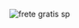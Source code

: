 ![frete gratis sp](https://github.com/AmandaCylleno/frete-gratis/assets/145169742/b5e30135-ff78-4d1a-b531-4be3cb479537)
